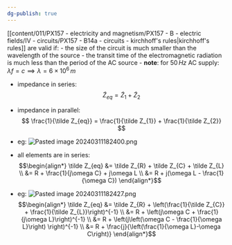 ```yaml
---
dg-publish: true
---
```

[[content/011/PX157 - electricity and magnetism/PX157 - B - electric fields/IV - circuits/PX157 - B14a - circuits - kirchhoff's rules\|kirchhoff's rules]] are valid if:
	- the size of the circuit is much smaller than the wavelength of the source
	- the transit time of the electromagnetic radiation is much less than the period of the AC source
	- **note**: for $50\,Hz$ AC supply: $\lambda f = c \implies \lambda = 6\times10^{6}\,m$

- impedance in series:
$$
\tilde Z_{eq} = \tilde Z_{1}+ \tilde Z_{2}
$$
- impedance in parallel:
$$
\frac{1}{\tilde Z_{eq}} = \frac{1}{\tilde Z_{1}} + \frac{1}{\tilde Z_{2}}
$$
- eg: 
![Pasted image 20240311182400.png](/img/user/pics/Pasted%20image%2020240311182400.png)
- all elements are in series:
$$\begin{align*}
			\tilde Z_{eq} &= \tilde Z_{R} + \tilde Z_{C} + \tilde Z_{L} \\
			&= R + \frac{1}{j\omega C} + j\omega L \\
			&= R + j(\omega L - \frac{1}{\omega C})
		\end{align*}$$

- eg:
![Pasted image 20240311182427.png](/img/user/pics/Pasted%20image%2020240311182427.png)
$$\begin{align*}
	\tilde Z_{eq} &= \tilde Z_{R} + \left(\frac{1}{\tilde Z_{C}} + \frac{1}{\tilde Z_{L}}\right)^{-1} \\
	&= R + \left(j\omega C + \frac{1}{j\omega L}\right)^{-1} \\
	&= R + \left(j\left(\omega C - \frac{1}{\omega L}\right) \right)^{-1} \\
	&= R + \frac{j}{\left(\frac{1}{\omega L}-\omega C\right)}
\end{align*}$$

